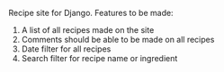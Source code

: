 Recipe site for Django.
Features to be made:
1. A list of all recipes made on the site
2. Comments should be able to be made on all recipes
3. Date filter for all recipes
4. Search filter for recipe name or ingredient